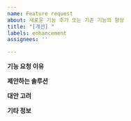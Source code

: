 ```yaml
---
name: Feature request
about: 새로운 기능 추가 또는 기존 기능의 향상
title: "[개선] "
labels: enhancement
assignees: ''

---
```


**기능 요청 이유**
<!-- 이 기능이 필요한 이유/배경에 대해 설명해주세요. -->


**제안하는 솔루션**
<!-- 제안하는 해결책에 대한 명확하고 간결한 설명을 제공해주세요. -->


**대안 고려**
<!-- 고려한 대체 솔루션 또는 기능에 대한 간략한 설명을 제공해주세요. -->


**기타 정보**
<!-- 기능 요청에 대한 다른 정보나 스크린샷을 추가해주세요. -->
